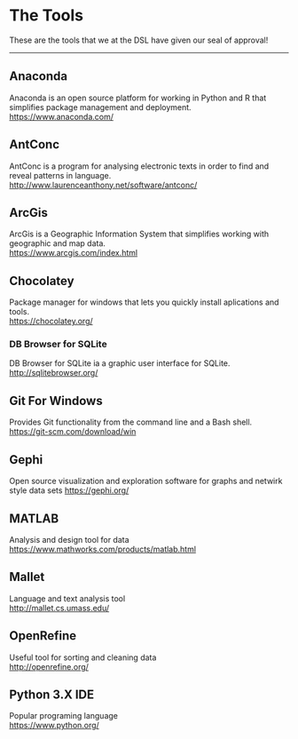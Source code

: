 # The Tools  
These are the tools that we at the DSL have given our seal of approval!  
  
---------------------------------
  
## Anaconda  
Anaconda is an open source platform for working in Python and R that simplifies package management and deployment.  
https://www.anaconda.com/  
  
## AntConc  
AntConc is a program for analysing electronic texts in order to find and reveal patterns in language.  
http://www.laurenceanthony.net/software/antconc/  
  
## ArcGis  
ArcGis is a Geographic Information System that simplifies working with geographic and map data.  
https://www.arcgis.com/index.html  
  
## Chocolatey  
Package manager for windows that lets you quickly install aplications and tools.  
https://chocolatey.org/  
  
### DB Browser for SQLite  
DB Browser for SQLite ia a graphic user interface for SQLite.  
http://sqlitebrowser.org/  
  
## Git For Windows  
Provides Git functionality from the command line and a Bash shell.  
https://git-scm.com/download/win  
  
## Gephi  
Open source visualization and exploration software for graphs and netwirk style data sets
https://gephi.org/  
  
## MATLAB  
Analysis and design tool for data  
https://www.mathworks.com/products/matlab.html  
  
## Mallet  
Language and text analysis tool  
http://mallet.cs.umass.edu/  
  
## OpenRefine  
Useful tool for sorting and cleaning data  
http://openrefine.org/  
  
## Python 3.X  IDE  
Popular programing language  
https://www.python.org/  
  
## 
